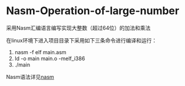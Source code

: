 # Nasm-Operation-of-large-number
采用Nasm汇编语言编写实现大整数（超过64位）的加法和乘法
 
在linux环境下进入项目目录下采用如下三条命令进行编译和运行：
1. nasm -f elf main.asm
2. ld -o main main.o -melf_i386
3. ./main


Nasm语法详见[nasm](http://www.bytekits.com/nasm/intro.html)
